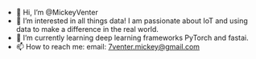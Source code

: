 - 👋 Hi, I’m @MickeyVenter
- 👀 I’m interested in all things data! I am passionate about IoT and using data to make a difference in the real world. 
- 🌱 I’m currently learning deep learning frameworks PyTorch and fastai. 
- 📫 How to reach me: email: 7venter.mickey@gmail.com

<!---
MickeyVenter/MickeyVenter is a ✨ special ✨ repository because its `README.md` (this file) appears on your GitHub profile.
You can click the Preview link to take a look at your changes.
--->
